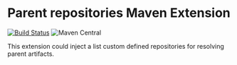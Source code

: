 # Parent repositories Maven Extension

[![Build Status](https://travis-ci.org/gzm55/parent-repositories-maven-extension.svg?branch=master)](https://travis-ci.org/gzm55/parent-repositories-maven-extension)
![Maven Central](https://img.shields.io/maven-central/v/com.github.gzm55.maven/parent-repositories-extension?style=plastic)

This extension could inject a list custom defined repositories for resolving parent artifacts.

